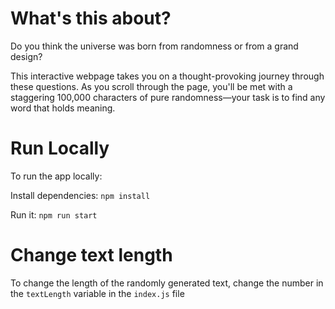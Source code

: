 # What's this about?
Do you think the universe was born from randomness or from a grand design?

This interactive webpage takes you on a thought-provoking journey through these questions. As you scroll through the page, you'll be met with a staggering 100,000 characters of pure randomness—your task is to find any word that holds meaning.

# Run Locally

To run the app locally:

Install dependencies:
`npm install`

Run it:
`npm run start`

# Change text length
To change the length of the randomly generated text, change the number in the `textLength` variable in the `index.js` file 